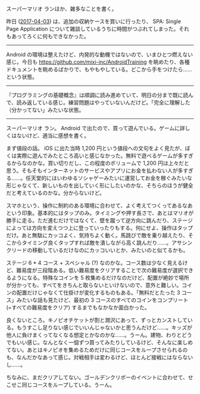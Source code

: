 スーパーマリオ ランほか、雑多なことを書く。

昨日 ([2017-04-03][]) は、追加の収納ケースを買いに行ったり、 SPA: Single Page Application について雑談しているうちに時間がつぶれてしまった。それもあってろくに何もできなかった。

-----

Android の環境は整えたけど、内発的な動機ではないので、いまひとつ燃えない感じ。今日も https://github.com/mixi-inc/AndroidTraining を眺めたり、各種ドキュメントを眺めるばかりで、もやもやしている。どこから手をつけたら……という状態。

-----

『プログラミングの基礎概念』は順調に読み進めていて、明日の分まで既に読んで、読み返している感じ。練習問題はやっていないんだけど。「完全に理解した（分かってない」みたいな状態。

-----

スーパーマリオ ラン。 Android で出たので、買って遊んでいる。ゲームに詳しくはないけど、適当に感想を書く。

まず値段の話。 iOS に出た当時 1,200 円という値段への文句をよく見たが、ぼくは実際に遊んでみたところ高いと感じなかった。無料で遊べるゲームが多すぎるからなのかな。買い切りだし、この程度のボリュームで 1,200 円は上々だと思う。そもそもインターネットのサービスやアプリにお金を払わない人が多すぎる……。任天堂的にはいわゆるソシャゲーみたいに運営してお金を稼ぐみたいな形じゃなくて、新しいものを出していく形にしたいのかな、そちらのほうが健全だと考えているのかな。分からないけど。

スマホという、操作に制約のある環境に合わせて、よく考えてつくってあるなあという印象。基本的にはタップのみ。タイミングや押す長さで、あとはマリオが勝手に走る。ただ進むだけではなくて、壁を蹴って逆方向に跳んだり、ステージによっては方向を変えつつ上に登っていったりもする。何にせよ、操作はタップだけ。あと無駄にカッコよく、気持ちよく動く。馬跳びで敵を乗り越えたり、そこからタイミング良くタップすれば敵を潰しながら高く跳んだり……。アサシンクリードの移動しているだけなのにカッコいいとか、みたいのと似てるかも。

ステージ 6 * 4 コース + スペシャル (?) なのかな。コース数は少なく見えるけど、難易度が三段階ある。低い難易度をクリアすることで次の難易度が選択できるようになる。特殊なコインを 5 枚集めるだけなのだけど、配置が絶妙で場所が分かっても、すべてをきちんと取らないといけないので、意外と難しい。コインの配置だけじゃなくて仕掛けが変化するものもある。「無料だとたった 3 コース」みたいな話も見たけど、最初の 3 コースのすべてのコインをコンプリート (=すべての難易度をクリア) するまでもなかなか面白かった。

良くないところ。キノピオチケットが割と潤沢にあって、ずっとカンストしている。もうすこし足りない感じでいいんじゃないかと思うんだけど……。キッズが他人に負けまくってなくなる想定とかなのかな……。うーん。建物、わりとどうでもいい感じ。なんとなく一個ずつ買ってみたりしているけど、そんなに楽しめてない。あとはキノピオを集めるためだけに同じコースをループさせられるのも、なんだかなあって感じ。対戦相手は変わるけど、ほとんど接戦にはならないし……。

ちなみに、まだクリアしてない。ゴールデンクリボーのイベントに合わせて、せこせこ同じコースをループしている。うーん。

[2017-04-03]: http://blog.bouzuya.net/2017/04/03/
